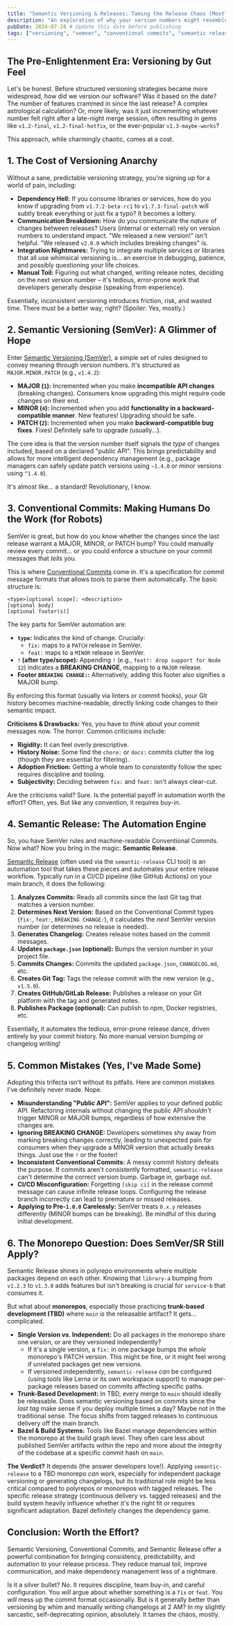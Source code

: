 ```yaml
---
title: "Semantic Versioning & Releases: Taming the Release Chaos (Mostly)"
description: "An exploration of why your version numbers might resemble random number generation, and how Semantic Versioning, Conventional Commits, and Semantic Release can bring a semblance of order."
pubDate: 2024-07-28 # Update this date before publishing
tags: ["versioning", "semver", "conventional commits", "semantic release", "ci/cd", "automation", "devops"]
---
```


## The Pre-Enlightenment Era: Versioning by Gut Feel

Let's be honest. Before structured versioning strategies became more widespread, how did we version our software? Was it based on the date? The number of features crammed in since the last release? A complex astrological calculation? Or, more likely, was it just incrementing whatever number felt right after a late-night merge session, often resulting in gems like `v1.2-final`, `v1.2-final-hotfix`, or the ever-popular `v1.3-maybe-works`?

This approach, while charmingly chaotic, comes at a cost.

## 1. The Cost of Versioning Anarchy

Without a sane, predictable versioning strategy, you're signing up for a world of pain, including:

*   **Dependency Hell:** If you consume libraries or services, how do you know if upgrading from `v1.7.2-beta-rc1` to `v1.7.3-final-patch` will subtly break everything or just fix a typo? It becomes a lottery.
*   **Communication Breakdown:** How do you communicate the *nature* of changes between releases? Users (internal or external) rely on version numbers to understand impact. "We released a new version!" isn't helpful. "We released `v2.0.0` which includes breaking changes" is.
*   **Integration Nightmares:** Trying to integrate multiple services or libraries that all use whimsical versioning is... an exercise in debugging, patience, and possibly questioning your life choices.
*   **Manual Toil:** Figuring out what changed, writing release notes, deciding on the next version number – it's tedious, error-prone work that developers generally despise (speaking from experience).

Essentially, inconsistent versioning introduces friction, risk, and wasted time. There must be a better way, right? (Spoiler: Yes, mostly.)

## 2. Semantic Versioning (SemVer): A Glimmer of Hope

Enter [Semantic Versioning (SemVer)](https://semver.org/), a simple set of rules designed to convey meaning through version numbers. It's structured as `MAJOR.MINOR.PATCH` (e.g., `v1.4.2`):

*   **MAJOR (`1`):** Incremented when you make **incompatible API changes** (breaking changes). Consumers know upgrading this might require code changes on their end.
*   **MINOR (`4`):** Incremented when you add **functionality in a backward-compatible manner**. New features! Upgrading should be safe.
*   **PATCH (`2`):** Incremented when you make **backward-compatible bug fixes**. Fixes! Definitely safe to upgrade (usually...).

The core idea is that the version number itself signals the *type* of changes included, based on a declared "public API". This brings predictability and allows for more intelligent dependency management (e.g., package managers can safely update patch versions using `~1.4.0` or minor versions using `^1.4.0`).

It's almost like... a standard! Revolutionary, I know.

## 3. Conventional Commits: Making Humans Do the Work (for Robots)

SemVer is great, but how do you *know* whether the changes since the last release warrant a MAJOR, MINOR, or PATCH bump? You could manually review every commit... or you could enforce a structure on your commit messages that *tells* you.

This is where [Conventional Commits](https://www.conventionalcommits.org/) come in. It's a specification for commit message formats that allows tools to parse them automatically. The basic structure is:

```
<type>[optional scope]: <description>
[optional body]
[optional footer(s)]
```

The key parts for SemVer automation are:

*   **`type`:** Indicates the kind of change. Crucially:
    *   `fix:` maps to a `PATCH` release in SemVer.
    *   `feat:` maps to a `MINOR` release in SemVer.
*   **`!` (after type/scope):** Appending `!` (e.g., `feat!: drop support for Node 12`) indicates a **BREAKING CHANGE**, mapping to a `MAJOR` release.
*   **Footer `BREAKING CHANGE:`:** Alternatively, adding this footer also signifies a MAJOR bump.

By enforcing this format (usually via linters or commit hooks), your Git history becomes machine-readable, directly linking code changes to their semantic impact.

**Criticisms & Drawbacks:** Yes, you have to *think* about your commit messages now. The horror. Common criticisms include:
*   **Rigidity:** It can feel overly prescriptive.
*   **History Noise:** Some find the `chore:` or `docs:` commits clutter the log (though they are essential for filtering).
*   **Adoption Friction:** Getting a whole team to consistently follow the spec requires discipline and tooling.
*   **Subjectivity:** Deciding between `fix:` and `feat:` isn't always clear-cut.

Are the criticisms valid? Sure. Is the potential payoff in automation worth the effort? Often, yes. But like any convention, it requires buy-in.

## 4. Semantic Release: The Automation Engine

So, you have SemVer rules and machine-readable Conventional Commits. Now what? Now you bring in the magic: **Semantic Release**.

[Semantic Release](https://semantic-release.gitbook.io/) (often used via the `semantic-release` CLI tool) is an automation tool that takes these pieces and automates your entire release workflow. Typically run in a CI/CD pipeline (like GitHub Actions) on your main branch, it does the following:

1.  **Analyzes Commits:** Reads all commits since the last Git tag that matches a version number.
2.  **Determines Next Version:** Based on the Conventional Commit types (`fix:`, `feat:`, `BREAKING CHANGE:`), it calculates the *next* SemVer version number (or determines no release is needed).
3.  **Generates Changelog:** Creates release notes based on the commit messages.
4.  **Updates `package.json` (optional):** Bumps the version number in your project file.
5.  **Commits Changes:** Commits the updated `package.json`, `CHANGELOG.md`, etc.
6.  **Creates Git Tag:** Tags the release commit with the new version (e.g., `v1.5.0`).
7.  **Creates GitHub/GitLab Release:** Publishes a release on your Git platform with the tag and generated notes.
8.  **Publishes Package (optional):** Can publish to npm, Docker registries, etc.

Essentially, it automates the tedious, error-prone release dance, driven entirely by your commit history. No more manual version bumping or changelog writing!

## 5. Common Mistakes (Yes, I've Made Some)

Adopting this trifecta isn't without its pitfalls. Here are common mistakes I've definitely never made. Nope.

*   **Misunderstanding "Public API":** SemVer applies to your defined public API. Refactoring internals without changing the public API *shouldn't* trigger MINOR or MAJOR bumps, regardless of how extensive the changes are.
*   **Ignoring BREAKING CHANGE:** Developers sometimes shy away from marking breaking changes correctly, leading to unexpected pain for consumers when they upgrade a MINOR version that actually breaks things. Just use the `!` or the footer!
*   **Inconsistent Conventional Commits:** A messy commit history defeats the purpose. If commits aren't consistently formatted, `semantic-release` can't determine the correct version bump. Garbage in, garbage out.
*   **CI/CD Misconfiguration:** Forgetting `[skip ci]` in the release commit message can cause infinite release loops. Configuring the release branch incorrectly can lead to premature or missed releases.
*   **Applying to Pre-`1.0.0` Carelessly:** SemVer treats `0.x.y` releases differently (MINOR bumps can be breaking). Be mindful of this during initial development.

## 6. The Monorepo Question: Does SemVer/SR Still Apply?

Semantic Release shines in polyrepo environments where multiple packages depend on each other. Knowing that `library-a` bumping from `v1.2.3` to `v1.3.0` adds features but isn't breaking is crucial for `service-b` that consumes it.

But what about **monorepos**, especially those practicing **trunk-based development (TBD)** where `main` *is* the releasable artifact? It gets... complicated.

*   **Single Version vs. Independent:** Do all packages in the monorepo share one version, or are they versioned independently?
    *   If it's a single version, a `fix:` in one package bumps the *whole* monorepo's PATCH version. This might be fine, or it might feel wrong if unrelated packages get new versions.
    *   If versioned independently, `semantic-release` *can* be configured (using tools like Lerna or its own workspace support) to manage per-package releases based on commits affecting specific paths.
*   **Trunk-Based Development:** In TBD, every merge to `main` should ideally be releasable. Does semantic versioning based on commits since the *last tag* make sense if you deploy multiple times a day? Maybe not in the traditional sense. The focus shifts from tagged releases to continuous delivery off the main branch.
*   **Bazel & Build Systems:** Tools like Bazel manage dependencies within the monorepo at the build graph level. They often care less about published SemVer artifacts *within* the repo and more about the integrity of the codebase at a specific commit hash on `main`.

**The Verdict?** It depends (the answer developers love!). Applying `semantic-release` to a TBD monorepo *can* work, especially for independent package versioning or generating changelogs, but its traditional role might be less critical compared to polyrepos or monorepos with tagged releases. The specific release strategy (continuous delivery vs. tagged releases) and the build system heavily influence whether it's the right fit or requires significant adaptation. Bazel definitely changes the dependency game.

## Conclusion: Worth the Effort?

Semantic Versioning, Conventional Commits, and Semantic Release offer a powerful combination for bringing consistency, predictability, and automation to your release process. They reduce manual toil, improve communication, and make dependency management less of a nightmare.

Is it a silver bullet? No. It requires discipline, team buy-in, and careful configuration. You *will* argue about whether something is a `fix` or `feat`. You *will* mess up the commit format occasionally. But is it generally better than versioning by whim and manually writing changelogs at 2 AM? In my slightly sarcastic, self-deprecating opinion, absolutely. It tames the chaos, mostly.
